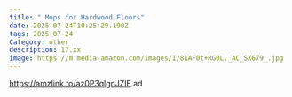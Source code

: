 ```yaml
---
title: " Mops for Hardwood Floors"
date: 2025-07-24T10:25:29.190Z
tags: 2025-07-24
Category: other
description: 17.xx
image: https://m.media-amazon.com/images/I/81AF0t+RG0L._AC_SX679_.jpg
---
```

https://amzlink.to/az0P3qlgnJZlE  ad